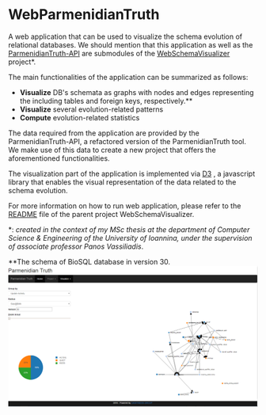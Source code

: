 # WebParmenidianTruth

A web application that can be used to visualize the schema evolution of relational databases. We should mention that this application as well as the [ParmenidianTruth-API] are submodules of the [WebSchemaVisualizer] project\*.

The main functionalities of the application can be summarized as follows:

* **Visualize** DB's schemata as graphs with nodes and edges representing the including tables and foreign keys, respectively.\**
* **Visualize** several evolution-related patterns
* **Compute** evolution-related statistics

The data required from the application are provided by the ParmenidianTruth-API, a refactored version of the ParmenidianTruth tool. We make use of this data to create a new project that offers the aforementioned functionalities.

The visualization part of the application is implemented via [D3] , a javascript library that enables the visual representation of the data related to the schema evolution.

For more information on how to run web application, please refer to the [README] file of the parent project WebSchemaVisualizer.

[D3]: https://github.com/d3

[ParmenidianTruth-API]:https://github.com/kdimolikas/ParmenidianTruth-API

[WebSchemaVisualizer]:https://github.com/kdimolikas/WebSchemaVisualizer

[README]: https://github.com/kdimolikas/WebSchemaVisualizer/blob/master/README.md

\*: *created in the context of my MSc thesis at the department of Computer Science & Engineering of the University of Ioannina, under the supervision of associate professor Panos Vassiliadis*. 

\**The schema of BioSQL database in version 30.![BioSQL-Schema30](/resources/icons/bio-Schema.png)
